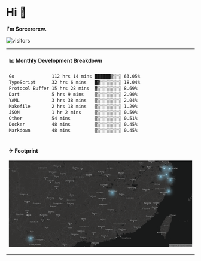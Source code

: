 # Hi 👋

**I'm Sorcererxw.**

![visitors](https://visitor-badge.glitch.me/badge?page_id=sorcererxw.sorcererx)

<table width="800px">
<tr>
<td valign="top" width="50%">

#### 📊 Monthly Development Breakdown

<!--START_SECTION:waka-->
```text
Go              112 hrs 14 mins ██████▒░░░ 63.05%
TypeScript      32 hrs 6 mins   █▓░░░░░░░░ 18.04%
Protocol Buffer 15 hrs 28 mins  ▓░░░░░░░░░ 8.69%
Dart            5 hrs 9 mins    ▒░░░░░░░░░ 2.90%
YAML            3 hrs 38 mins   ▒░░░░░░░░░ 2.04%
Makefile        2 hrs 18 mins   ▒░░░░░░░░░ 1.29%
JSON            1 hr 2 mins     ▒░░░░░░░░░ 0.59%
Other           54 mins         ▒░░░░░░░░░ 0.51%
Docker          48 mins         ▒░░░░░░░░░ 0.45%
Markdown        48 mins         ▒░░░░░░░░░ 0.45%
```
<!--END_SECTION:waka-->

</tr>
<tr>
<td colspan="2">

#### ✈ Footprint

![footprint](./footprint.png)

</td>
</tr>
</table>


